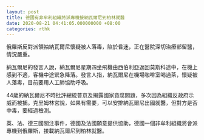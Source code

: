 ```yaml
---
layout: post
title: 德國有非牟利組織將派專機接納瓦爾尼到柏林就醫
date: 2020-08-21 04:41:05.000000000 +08:00
categories: rthk
---
```


俄羅斯反對派領袖納瓦爾尼懷疑被人落毒，陷於昏迷，正在醫院深切治療部留醫，情況嚴重。

納瓦爾尼的發言人說，納瓦爾尼星期四坐飛機由西伯利亞返回莫斯科途中，在機上感到不適，客機中途緊急降落。發言人指，納瓦爾尼在機場咖啡室喝過茶，懷疑被人落毒，目前要用人工肺協助呼吸。

44歲的納瓦爾尼不時批評總統普京及揭露國家貪腐問題，多次因為組織反政府示威而被捕。克里姆林宮說，如果有需要，可以安排納瓦爾尼出國就醫，但對方是否中毒，要經過檢測。

英、法、德三國關注事件，德國及法國願意提供協助，德國一個非牟利組織將會派專機到俄羅斯，接載納瓦爾尼到柏林就醫。
